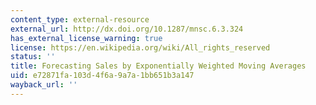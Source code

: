 ```yaml
---
content_type: external-resource
external_url: http://dx.doi.org/10.1287/mnsc.6.3.324
has_external_license_warning: true
license: https://en.wikipedia.org/wiki/All_rights_reserved
status: ''
title: Forecasting Sales by Exponentially Weighted Moving Averages
uid: e72871fa-103d-4f6a-9a7a-1bb651b3a147
wayback_url: ''
---
```

